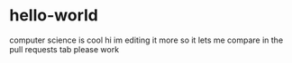 # hello-world
computer science is cool
hi
im editing it more so it lets me compare in the pull requests tab
please work
